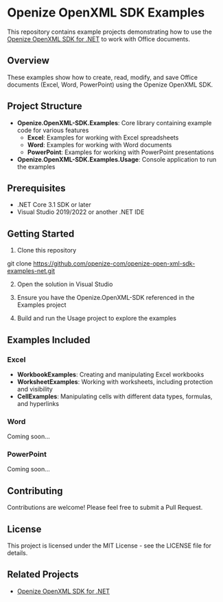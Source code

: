 # Openize OpenXML SDK Examples

This repository contains example projects demonstrating how to use the [Openize OpenXML SDK for .NET](https://github.com/openize-com/openize-open-xml-sdk-net) to work with Office documents.

## Overview

These examples show how to create, read, modify, and save Office documents (Excel, Word, PowerPoint) using the Openize OpenXML SDK.

## Project Structure

- **Openize.OpenXML-SDK.Examples**: Core library containing example code for various features
  - **Excel**: Examples for working with Excel spreadsheets
  - **Word**: Examples for working with Word documents
  - **PowerPoint**: Examples for working with PowerPoint presentations
- **Openize.OpenXML-SDK.Examples.Usage**: Console application to run the examples

## Prerequisites

- .NET Core 3.1 SDK or later
- Visual Studio 2019/2022 or another .NET IDE

## Getting Started

1. Clone this repository

git clone https://github.com/openize-com/openize-open-xml-sdk-examples-net.git

2. Open the solution in Visual Studio

3. Ensure you have the Openize.OpenXML-SDK referenced in the Examples project

4. Build and run the Usage project to explore the examples

## Examples Included

### Excel
- **WorkbookExamples**: Creating and manipulating Excel workbooks
- **WorksheetExamples**: Working with worksheets, including protection and visibility
- **CellExamples**: Manipulating cells with different data types, formulas, and hyperlinks

### Word
Coming soon...

### PowerPoint
Coming soon...

## Contributing

Contributions are welcome! Please feel free to submit a Pull Request.

## License

This project is licensed under the MIT License - see the LICENSE file for details.

## Related Projects

- [Openize OpenXML SDK for .NET](https://github.com/openize-com/openize-open-xml-sdk-net)
